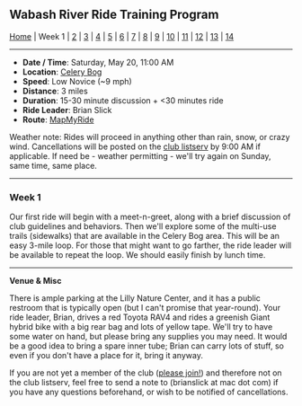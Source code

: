 ## Wabash River Ride Training Program

[Home](../README.md) | Week 1 | [2](wrrtp_week2.md) | [3](wrrtp_week3.md) | [4](wrrtp_week4.md) | [5](wrrtp_week5.md) | [6](wrrtp_week6.md) | [7](wrrtp_week7.md) | [8](wrrtp_week8.md) | [9](wrrtp_week9.md) | [10](wrrtp_week10.md) | [11](wrrtp_week11.md) | [12](wrrtp_week12.md) | [13](wrrtp_week13.md) | [14](wrrtp_week14.md)

----

* **Date / Time**: Saturday, May 20, 11:00 AM
* **Location**: [Celery Bog](https://mapsengine.google.com/map/edit?mid=zV7CIYfA0Jks.k1UqM1eQ3X4s)
* **Speed**: Low Novice (~9 mph)
* **Distance**: 3 miles
* **Duration**: 15-30 minute discussion + <30 minutes ride
* **Ride Leader**: Brian Slick
* **Route**: [MapMyRide](https://www.mapmyride.com/routes/view/1502001415)

Weather note: Rides will proceed in anything other than rain, snow, or crazy wind. Cancellations will be posted on the [club listserv](http://wrcc-in.org/wp/?page_id=89) by 9:00 AM if applicable. If need be - weather permitting - we'll try again on Sunday, same time, same place.

----

### Week 1

Our first ride will begin with a meet-n-greet, along with a brief discussion of club guidelines and behaviors. Then we'll explore some of the multi-use trails (sidewalks) that are available in the Celery Bog area. This will be an easy 3-mile loop. For those that might want to go farther, the ride leader will be available to repeat the loop. We should easily finish by lunch time.

----

**Venue & Misc**

There is ample parking at the Lilly Nature Center, and it has a public restroom that is typically open (but I can't promise that year-round). Your ride leader, Brian, drives a red Toyota RAV4 and rides a greenish Giant hybrid bike with a big rear bag and lots of yellow tape. We'll try to have some water on hand, but please bring any supplies you may need. It would be a good idea to bring a spare inner tube; Brian can carry lots of stuff, so even if you don't have a place for it, bring it anyway.

If you are not yet a member of the club ([please join!](http://wrcc-in.org/wp/?page_id=85)) and therefore not on the club listserv, feel free to send a note to (brianslick at mac dot com) if you have any questions beforehand, or wish to be notified of cancellations.